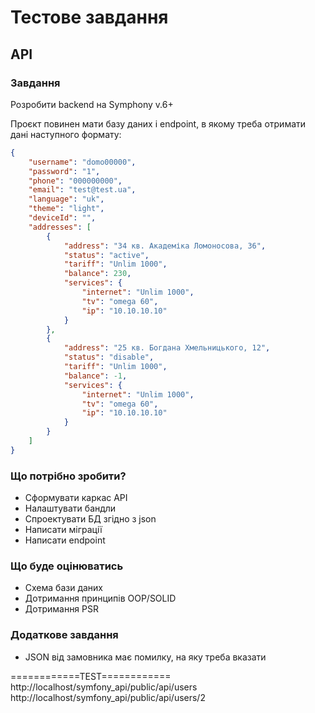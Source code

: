 # Тестове завдання 

## API

### Завдання

Розробити backend на Symphony v.6+

Проєкт повинен мати базу даних і endpoint,
в якому треба отримати дані наступного формату:

```json
{
    "username": "domo00000",
    "password": "1",
    "phone": "000000000",
    "email": "test@test.ua",
    "language": "uk",
    "theme": "light",
    "deviceId": "",
    "addresses": [
        {
            "address": "34 кв. Академіка Ломоносова, 36",
            "status": "active",
            "tariff": "Unlim 1000",
            "balance": 230,
            "services": {
                "internet": "Unlim 1000",
                "tv": "omega 60",
                "ip": "10.10.10.10"
            }
        },
        {
            "address": "25 кв. Богдана Хмельницького, 12",
            "status": "disable",
            "tariff": "Unlim 1000",
            "balance": -1,
            "services": {
                "internet": "Unlim 1000",
                "tv": "omega 60",
                "ip": "10.10.10.10"
            }
        }
    ]
}
```

### Що потрібно зробити?

* Сформувати каркас API
* Налаштувати бандли  
* Спроектувати БД згідно з json
* Написати міграції
* Написати endpoint

### Що буде оцінюватись

* Схема бази даних 
* Дотримання принципів OOP/SOLID
* Дотримання PSR

### Додаткове завдання

* JSON від замовника має помилку, на яку треба вказати

============TEST============
http://localhost/symfony_api/public/api/users
http://localhost/symfony_api/public/api/users/2
